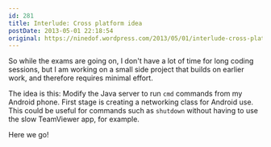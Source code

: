 ```yaml
---
id: 281
title: Interlude: Cross platform idea
postDate: 2013-05-01 22:18:54
original: https://ninedof.wordpress.com/2013/05/01/interlude-cross-platform-idea/
---
```


So while the exams are going on, I don't have a lot of time for long coding sessions, but I am working on a small side project that builds on earlier work, and therefore requires minimal effort.

The idea is this: Modify the Java server to run <code>cmd</code> commands from my Android phone. First stage is creating a networking class for Android use. This could be useful for commands such as <code>shutdown</code> without having to use the slow TeamViewer app, for example. 

Here we go!
